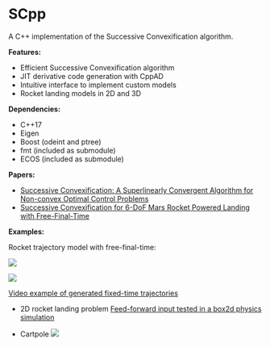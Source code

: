 
# SCpp
A C++ implementation of the Successive Convexification algorithm.

**Features:**

 - Efficient Successive Convexification algorithm
 - JIT derivative code generation with CppAD
 - Intuitive interface to implement custom models
 - Rocket landing models in 2D and 3D
 
**Dependencies:**

 - C++17
 - Eigen
 - Boost (odeint and ptree)
 - fmt (included as submodule)
 - ECOS (included as submodule)
 
 **Papers:**
 - [Successive Convexification: A Superlinearly Convergent Algorithm for Non-convex Optimal Control Problems
](https://arxiv.org/abs/1804.06539)
 - [Successive Convexification for 6-DoF Mars Rocket Powered Landing with Free-Final-Time
](https://arxiv.org/abs/1802.03827)
 
**Examples:**

Rocket trajectory model with free-final-time:

![](https://thumbs.gfycat.com/DeliriousCandidAldabratortoise-size_restricted.gif)

![](https://i.imgur.com/W6E0rgL.png)

[Video example of generated fixed-time trajectories](https://gfycat.com/InbornCoarseArcticseal)

- 2D rocket landing problem
[Feed-forward input tested in a box2d physics simulation](https://gfycat.com/DaringPortlyBlacklab)

- Cartpole
![](https://thumbs.gfycat.com/KnobbyFlatCanvasback-small.gif)
